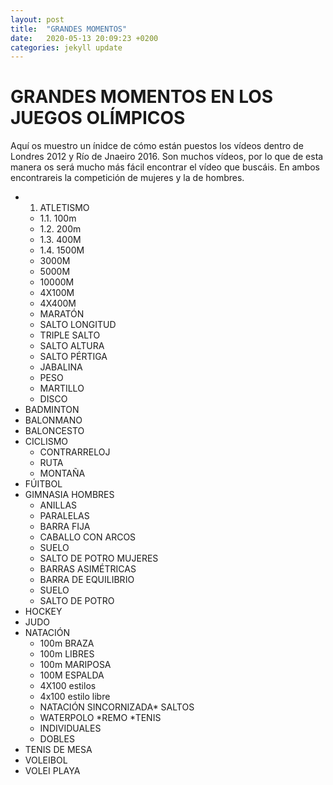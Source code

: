 ```yaml
---
layout: post
title:  "GRANDES MOMENTOS"
date:   2020-05-13 20:09:23 +0200
categories: jekyll update
---
```


# GRANDES MOMENTOS EN LOS JUEGOS OLÍMPICOS

Aquí os muestro un ínidce de cómo están puestos los vídeos dentro de Londres 2012 y Río de Jnaeiro 2016. Son muchos vídeos, por lo que de esta manera os será mucho más fácil encontrar el vídeo que buscáis. En ambos encontrareis la competición de mujeres y la de hombres.

* 1. ATLETISMO
  * 1.1. 100m
  * 1.2. 200m
  * 1.3. 400M
  * 1.4. 1500M
  * 3000M
  * 5000M
  * 10000M
  * 4X100M
  * 4X400M
  * MARATÓN
  * SALTO LONGITUD
  * TRIPLE SALTO
  * SALTO ALTURA
  * SALTO PÉRTIGA
  * JABALINA
  * PESO
  * MARTILLO 
  * DISCO
* BADMINTON
* BALONMANO
* BALONCESTO
* CICLISMO
  * CONTRARRELOJ
  * RUTA
  * MONTAÑA
* FÚITBOL
* GIMNASIA
  HOMBRES
  * ANILLAS
  * PARALELAS
  * BARRA FIJA
  * CABALLO CON ARCOS
  * SUELO
  * SALTO DE POTRO
  MUJERES
  * BARRAS ASIMÉTRICAS
  * BARRA DE EQUILIBRIO
  * SUELO
  * SALTO DE POTRO
* HOCKEY
* JUDO
* NATACIÓN
  * 100m BRAZA
  * 100m LIBRES
  * 100m MARIPOSA
  * 100M ESPALDA
  * 4X100 estilos
  * 4x100 estilo libre
  * NATACIÓN SINCORNIZADA* SALTOS
  * WATERPOLO
*REMO
*TENIS
  * INDIVIDUALES
  * DOBLES
* TENIS DE MESA
* VOLEIBOL
* VOLEI PLAYA

